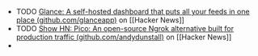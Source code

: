 - TODO [Glance: A self-hosted dashboard that puts all your feeds in one place (github.com/glanceapp)](https://news.ycombinator.com/item?id=40357611) on [[Hacker News]]
- TODO [Show HN: Pico: An open-source Ngrok alternative built for production traffic (github.com/andydunstall)](https://news.ycombinator.com/item?id=40355744) on [[Hacker News]]
-